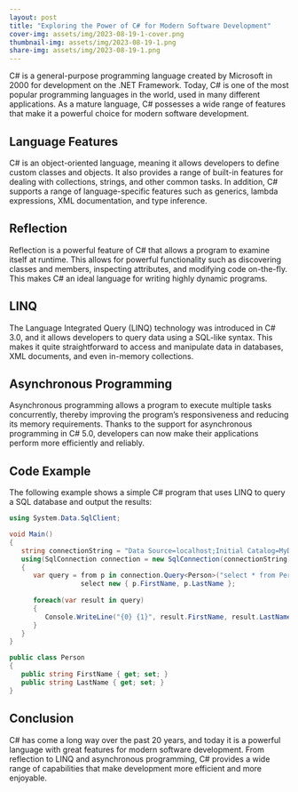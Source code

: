 ```yaml
---
layout: post
title: "Exploring the Power of C# for Modern Software Development"
cover-img: assets/img/2023-08-19-1-cover.png
thumbnail-img: assets/img/2023-08-19-1.png
share-img: assets/img/2023-08-19-1.png
---
```





C# is a general-purpose programming language created by Microsoft in 2000 for development on the .NET Framework. Today, C# is one of the most popular programming languages in the world, used in many different applications. As a mature language, C# possesses a wide range of features that make it a powerful choice for modern software development.

## Language Features

C# is an object-oriented language, meaning it allows developers to define custom classes and objects. It also provides a range of built-in features for dealing with collections, strings, and other common tasks. In addition, C# supports a range of language-specific features such as generics, lambda expressions, XML documentation, and type inference.

## Reflection

Reflection is a powerful feature of C# that allows a program to examine itself at runtime. This allows for powerful functionality such as  discovering classes and members, inspecting attributes, and modifying code on-the-fly. This makes C# an ideal language for writing highly dynamic programs.

## LINQ

The Language Integrated Query (LINQ) technology was introduced in C# 3.0, and it allows developers to query data using a SQL-like syntax. This makes it quite straightforward to access and manipulate data in databases, XML documents, and even in-memory collections.

## Asynchronous Programming

Asynchronous programming allows a program to execute multiple tasks concurrently, thereby improving the program’s responsiveness and reducing its memory requirements. Thanks to the support for asynchronous programming in C# 5.0, developers can now make their applications perform more efficiently and reliably.

## Code Example

The following example shows a simple C# program that uses LINQ to query a SQL database and output the results:

```csharp
using System.Data.SqlClient;

void Main()
{
   string connectionString = "Data Source=localhost;Initial Catalog=MyDatabase;Integrated Security=True";
   using(SqlConnection connection = new SqlConnection(connectionString))
   {
      var query = from p in connection.Query<Person>("select * from Persons")
                  select new { p.FirstName, p.LastName };
                  
      foreach(var result in query)
      {
         Console.WriteLine("{0} {1}", result.FirstName, result.LastName);
      }
   }
}

public class Person
{
   public string FirstName { get; set; }
   public string LastName { get; set; }
}
```

## Conclusion

C# has come a long way over the past 20 years, and today it is a powerful language with great features for modern software development. From reflection to LINQ and asynchronous programming, C# provides a wide range of capabilities that make development more efficient and more enjoyable.

